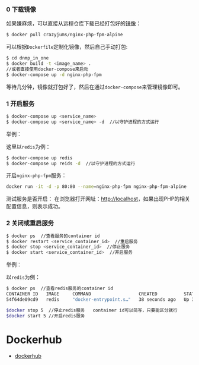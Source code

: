 ### 0 下载镜像

如果嫌麻烦，可以直接从远程仓库下载已经打包好的[镜像](https://hub.docker.com/repository/docker/crazyjums/nginx-php-fpm-alpine)：
```bash
$ docker pull crazyjums/nginx-php-fpm-alpine
```
可以根据`Dockerfile`定制化镜像，然后自己手动打包:
```bash
$ cd dnmp_in_one
$ docker build -t <image_name> .
//或者直接使用docker-compose来启动
$ docker-compose up -d nginx-php-fpm
```
等待几分钟，镜像就打包好了，然后在通过`docker-compose`来管理镜像即可。

### 1 开启服务

```bash
$ docker-compose up <service_name>
$ docker-compose up <service_name> -d  //以守护进程的方式运行
```

举例：

这里以`redis`为例：

```bash
$ docker-compose up redis
$ docker-compose up reids -d  //以守护进程的方式运行
```

开启`nginx-php-fpm`服务：

```bash
docker run -it -d -p 80:80 --name=nginx-php-fpm nginx-php-fpm-alpine
```

测试服务是否开启：
在浏览器打开网址：[http://localhost](http://localhost)，如果出现PHP的相关配置信息，则表示成功。

### 2 关闭或重启服务

```bash
$ docker ps  //查看服务的container id
$ docker restart <service_container_id>  //重启服务
$ docker stop <service_container_id>  //停止服务
$ docker start <service_container_id>  //开启服务
```

举例：

以`redis`为例：

```bash
$ docker ps  //查看redis服务的container id
CONTAINER ID   IMAGE     COMMAND                  CREATED          STATUS          PORTS                    NAMES
54f64de09cd9   redis     "docker-entrypoint.s…"   38 seconds ago   Up 35 seconds   0.0.0.0:6380->6379/tcp   dnmp-redis-1

$docker stop 5  //停止redis服务   container id可以简写，只要能区分就行
$docker start 5 //开启redis服务
```

# Dockerhub

- [dockerhub](https://hub.docker.com/r/crazyjums/nginx-php-fpm-alpine)
